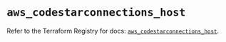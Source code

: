 # `aws_codestarconnections_host`

Refer to the Terraform Registry for docs: [`aws_codestarconnections_host`](https://registry.terraform.io/providers/hashicorp/aws/6.3.0/docs/resources/codestarconnections_host).
